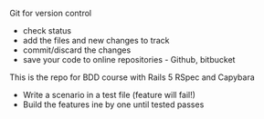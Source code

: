 Git for version control

- check status
- add the files and new changes to track
- commit/discard the changes 
- save your code to online repositories - Github, bitbucket

This is the repo for BDD course with Rails 5
RSpec and Capybara
- Write a scenario in a test file (feature will fail!)
- Build the features ine by one until tested passes